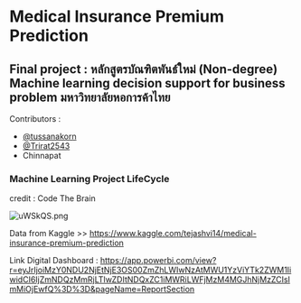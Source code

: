 # Medical Insurance Premium Prediction

## Final project : หลักสูตรบัณฑิตพันธ์ใหม่ (Non-degree) Machine learning decision support for business problem มหาวิทยาลัยหอการค้าไทย

Contributors :
- [@tussanakorn](https://github.com/tussanakorn)
- [@Trirat2543](https://github.com/Trirat2543)
- Chinnapat


### Machine Learning Project LifeCycle  
credit : Code The Brain

![uWSkQS.png](https://sv1.picz.in.th/images/2021/10/06/uWSkQS.png)

Data from Kaggle >> https://www.kaggle.com/tejashvi14/medical-insurance-premium-prediction

Link Digital Dashboard : https://app.powerbi.com/view?r=eyJrIjoiMzY0NDU2NjEtNjE3OS00ZmZhLWIwNzAtMWU1YzViYTk2ZWM1IiwidCI6IjZmNDQzMmRjLTIwZDItNDQxZC1iMWRiLWFjMzM4MGJhNjMzZCIsImMiOjEwfQ%3D%3D&pageName=ReportSection
